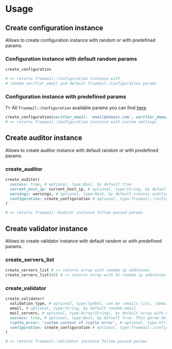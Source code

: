 # Usage

## Create configuration instance

Allows to create configuration instance with random or with predefined params.

### Configuration instance with default random params

```ruby
create_configuration

# => returns Truemail::Configuration instance with
# random verifier_email and default Truemail::Configuration params
```

### Configuration instance with predefined params

<!-- TODO: Need to update link when docs will be completed -->

?> All `Truemail::Configuration` available params you can find [here](https://truemail-rb.org/truemail-gem/#/configuration?id=configurable-options)

```ruby
create_configuration(verifier_email: 'email@domain.com', verifier_domain: 'other-domain.com')
# => returns Truemail::Configuration instance with custom settings
```

## Create auditor instance

Allows to create auditor instance with default random or with predefined params.

### create_auditor

```ruby
create_auditor(
  success: true, # optional, type:Bool, by default true
  current_host_ip: current_host_ip, # optional, type:String, by default random IPv4 address
  warnings: warnings, # optional, type:Hash, by default creates auditor result warnings
  configuration: create_configuration # optional, type:Truemail::Configuration, by default creates random configuration
)

# => returns Truemail::Auditor instance follow passed params
```

## Create validator instance

Allows to create validator instance with default random or with predefined params.

### create_servers_list

```ruby
create_servers_list # => returns array with random ip addresses
create_servers_list(42) # => returns array with 42 random ip addresses
```

### create_validator

```ruby
create_validator(
  validation_type, # optional, type:Symbol, can be :emails_list, :domains_list, :regex, :mx, :mx_blacklist or :smtp, by default creates :smtp validation
  email, # optional, type:String, by default random email
  mail_servers, # optional, type:Array(String), by default array with random ip addresses
  success: true, # optional, type:Bool, by default true. This param define success or failure scenario for specified validation_type
  rcptto_error: 'custom context of rcptto error', # optional, type:String, by default it's equal to 'user not found'
  configuration: create_configuration # optional, type:Truemail::Configuration, by default creates random configuration
)

# => returns Truemail::Validator instance follow passed params
```
